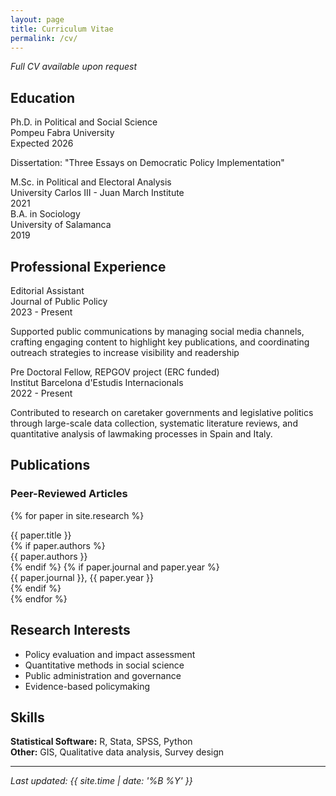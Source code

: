 ```yaml
---
layout: page
title: Curriculum Vitae
permalink: /cv/
---
```


*Full CV available upon request*

## Education

<div class="cv-entry">
    <div class="cv-title">Ph.D. in Political and Social Science</div>
    <div class="cv-organization">Pompeu Fabra University</div>
    <div class="cv-date">Expected 2026</div>
    <p>Dissertation: "Three Essays on Democratic Policy Implementation"</p>
</div>

<div class="cv-entry">
    <div class="cv-title">M.Sc. in Political and Electoral Analysis</div>
    <div class="cv-organization">University Carlos III - Juan March Institute</div>
    <div class="cv-date">2021</div>
</div>

<div class="cv-entry">
    <div class="cv-title">B.A. in Sociology</div>
    <div class="cv-organization">University of Salamanca</div>
    <div class="cv-date">2019</div>
</div>

## Professional Experience

<div class="cv-entry">
    <div class="cv-title">Editorial Assistant</div>
    <div class="cv-organization">Journal of Public Policy</div>
    <div class="cv-date">2023 - Present</div>
    <p>Supported public communications by managing social media channels, crafting engaging content to highlight key publications, and coordinating outreach strategies to increase visibility and readership</p>
</div>

<div class="cv-entry">
    <div class="cv-title">Pre Doctoral Fellow, REPGOV project (ERC funded)</div>
    <div class="cv-organization">Institut Barcelona d'Estudis Internacionals</div>
    <div class="cv-date">2022 - Present</div>
    <p>Contributed to research on caretaker governments and legislative politics through large-scale data collection, systematic literature reviews, and quantitative analysis of lawmaking processes in Spain and Italy.</p>
</div>

## Publications

### Peer-Reviewed Articles

{% for paper in site.research %}
<div class="cv-entry">
    <div class="cv-title">{{ paper.title }}</div>
    {% if paper.authors %}<div class="cv-organization">{{ paper.authors }}</div>{% endif %}
    {% if paper.journal and paper.year %}<div class="cv-date">{{ paper.journal }}, {{ paper.year }}</div>{% endif %}
</div>
{% endfor %}

## Research Interests

- Policy evaluation and impact assessment
- Quantitative methods in social science
- Public administration and governance
- Evidence-based policymaking

## Skills

**Statistical Software:** R, Stata, SPSS, Python  
**Other:** GIS, Qualitative data analysis, Survey design

---

*Last updated: {{ site.time | date: '%B %Y' }}*
